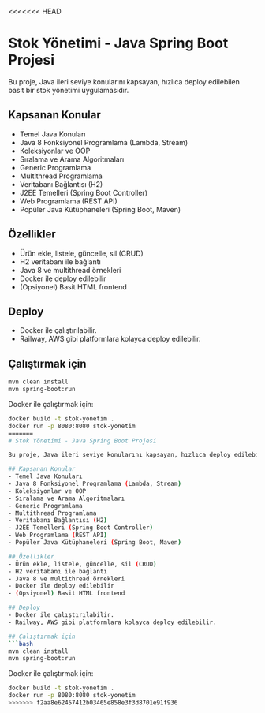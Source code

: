 <<<<<<< HEAD
# Stok Yönetimi - Java Spring Boot Projesi

Bu proje, Java ileri seviye konularını kapsayan, hızlıca deploy edilebilen basit bir stok yönetimi uygulamasıdır.

## Kapsanan Konular
- Temel Java Konuları
- Java 8 Fonksiyonel Programlama (Lambda, Stream)
- Koleksiyonlar ve OOP
- Sıralama ve Arama Algoritmaları
- Generic Programlama
- Multithread Programlama
- Veritabanı Bağlantısı (H2)
- J2EE Temelleri (Spring Boot Controller)
- Web Programlama (REST API)
- Popüler Java Kütüphaneleri (Spring Boot, Maven)

## Özellikler
- Ürün ekle, listele, güncelle, sil (CRUD)
- H2 veritabanı ile bağlantı
- Java 8 ve multithread örnekleri
- Docker ile deploy edilebilir
- (Opsiyonel) Basit HTML frontend

## Deploy
- Docker ile çalıştırılabilir.
- Railway, AWS gibi platformlara kolayca deploy edilebilir.

## Çalıştırmak için
```bash
mvn clean install
mvn spring-boot:run
```

Docker ile çalıştırmak için:
```bash
docker build -t stok-yonetim .
docker run -p 8080:8080 stok-yonetim
=======
# Stok Yönetimi - Java Spring Boot Projesi

Bu proje, Java ileri seviye konularını kapsayan, hızlıca deploy edilebilen basit bir stok yönetimi uygulamasıdır.

## Kapsanan Konular
- Temel Java Konuları
- Java 8 Fonksiyonel Programlama (Lambda, Stream)
- Koleksiyonlar ve OOP
- Sıralama ve Arama Algoritmaları
- Generic Programlama
- Multithread Programlama
- Veritabanı Bağlantısı (H2)
- J2EE Temelleri (Spring Boot Controller)
- Web Programlama (REST API)
- Popüler Java Kütüphaneleri (Spring Boot, Maven)

## Özellikler
- Ürün ekle, listele, güncelle, sil (CRUD)
- H2 veritabanı ile bağlantı
- Java 8 ve multithread örnekleri
- Docker ile deploy edilebilir
- (Opsiyonel) Basit HTML frontend

## Deploy
- Docker ile çalıştırılabilir.
- Railway, AWS gibi platformlara kolayca deploy edilebilir.

## Çalıştırmak için
```bash
mvn clean install
mvn spring-boot:run
```

Docker ile çalıştırmak için:
```bash
docker build -t stok-yonetim .
docker run -p 8080:8080 stok-yonetim
>>>>>>> f2aa8e62457412b03465e858e3f3d8701e91f936
``` 